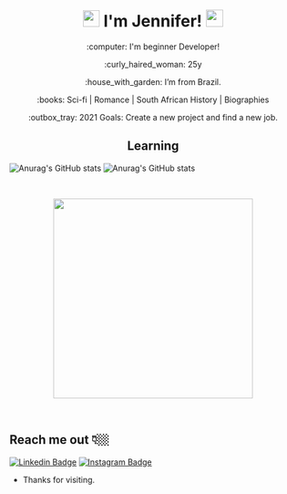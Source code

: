 <h1 align='center'>
 <img src="https://github.com/TheDudeThatCode/TheDudeThatCode/blob/master/Assets/Hi.gif" width="29px"> I'm Jennifer! <img src="https://github.com/TheDudeThatCode/TheDudeThatCode/blob/master/Assets/Mario_Hello_Big.gif" width="30px">
</h1>


<p align='center'>
 :computer: I'm beginner Developer!</p>

<p align='center'>
 :curly_haired_woman: 25y</p>
 
<p align='center'>
:house_with_garden: I’m from Brazil. </p>

 <p align='center'>
:books: Sci-fi | Romance | South African History | Biographies </p>

 <p align='center'> 
:outbox_tray: 2021 Goals: Create a new project and find a new job.</p>

<h2 align='center'>
Learning </h2>


![Anurag's GitHub stats](https://img.shields.io/badge/Java-ED8B00?style=for-the-badge&logo=java&logoColor=white) ![Anurag's GitHub stats](https://img.shields.io/badge/HTML5-E34F26?style=for-the-badge&logo=html5&logoColor=white)
 
<br>
<p align='center'>
  <a href="#"><img src="https://github-readme-stats.vercel.app/api?username=jeeysmoon&show_icons=true&count_private=true&theme=dark" width="350"></a>
</p>


<br>

## Reach me out 👇🏼

 [![Linkedin Badge](https://img.shields.io/badge/-LinkedIn-blue?style=flat-square&logo=Linkedin&logoColor=white&link=https://www.linkedin.com/in/jennifer-galdino-de-sousa/)](https://www.linkedin.com/in/jennifer-galdino-de-sousa/) [![Instagram Badge](https://img.shields.io/badge/-Instagram-violet?style=flat-square&logo=Instagram&logoColor=white&link=https://www.instagram.com/jeeys_moon/)](https://www.instagram.com/jeeys_moon/)




- Thanks for visiting.

